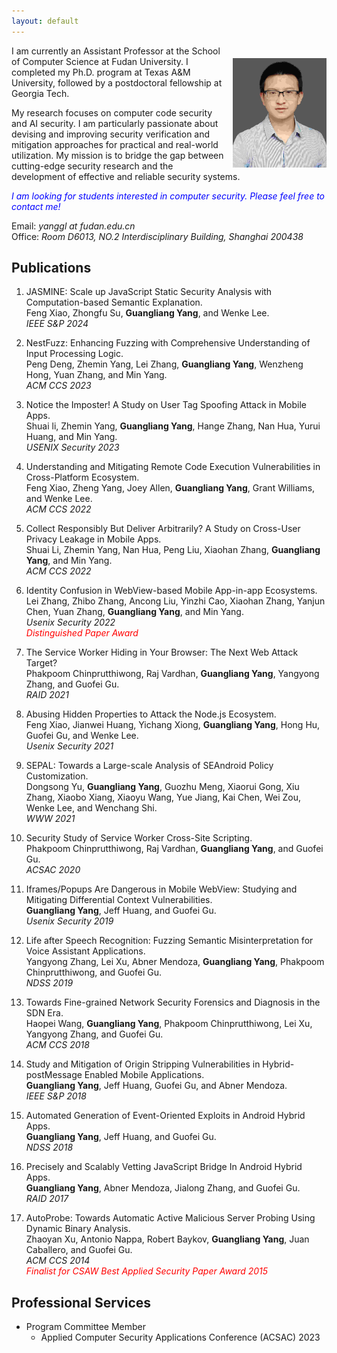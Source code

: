 ```yaml
---
layout: default
---
```


<img width="150px"  style="float:right; margin-left:10px;margin-top:20px;" src="./pictures/self.jpg">


I am currently an Assistant Professor at the School of Computer Science at Fudan University. I completed my Ph.D. program at Texas A&M University, followed by a postdoctoral fellowship at Georgia Tech.

My research focuses on computer code security and AI security. I am particularly passionate about devising and improving security verification and mitigation approaches for practical and real-world utilization. My mission is to bridge the gap between cutting-edge security research and the development of effective and reliable security systems.
   
<span style="color:blue">*I am looking for students interested in computer security. Please feel free to contact me!*</span>  


Email:<em>   yanggl at fudan.edu.cn</em>    
Office:<em> Room D6013, NO.2 Interdisciplinary Building, Shanghai 200438</em>  


## Publications


1. JASMINE: Scale up JavaScript Static Security Analysis with Computation-based Semantic Explanation.  
Feng Xiao, Zhongfu Su, **Guangliang Yang**, and Wenke Lee.   
*IEEE S&P 2024*

1. NestFuzz: Enhancing Fuzzing with Comprehensive Understanding of Input Processing Logic.    
   Peng Deng, Zhemin Yang, Lei Zhang, **Guangliang Yang**, Wenzheng Hong, Yuan Zhang, and Min Yang.    
   *ACM CCS 2023*   
    
3. Notice the Imposter! A Study on User Tag Spoofing Attack in Mobile Apps.   
Shuai li, Zhemin Yang, **Guangliang Yang**, Hange Zhang, Nan Hua, Yurui Huang, and Min Yang.  
*USENIX Security 2023*

4. Understanding and Mitigating Remote Code Execution Vulnerabilities in Cross-Platform Ecosystem.  
Feng Xiao, Zheng Yang, Joey Allen, **Guangliang Yang**, Grant Williams, and Wenke Lee.  
*ACM CCS 2022*

2. Collect Responsibly But Deliver Arbitrarily? A Study on Cross-User Privacy Leakage in Mobile Apps.  
Shuai Li, Zhemin Yang, Nan Hua, Peng Liu, Xiaohan Zhang, **Guangliang Yang**, and Min Yang.  
*ACM CCS 2022*

3. Identity Confusion in WebView-based Mobile App-in-app Ecosystems.  
Lei Zhang, Zhibo Zhang, Ancong Liu, Yinzhi Cao, Xiaohan Zhang, Yanjun Chen, Yuan Zhang, **Guangliang Yang**, and Min Yang.  
*Usenix Security 2022*     
<span style="color:red">*Distinguished Paper Award*</span>  

2. The Service Worker Hiding in Your Browser: The Next Web Attack Target?    
Phakpoom Chinprutthiwong, Raj Vardhan, **Guangliang Yang**, Yangyong Zhang, and Guofei Gu.   
*RAID 2021*

2. Abusing Hidden Properties to Attack the Node.js Ecosystem.  
Feng Xiao, Jianwei Huang, Yichang Xiong, **Guangliang Yang**, Hong Hu, Guofei Gu, and Wenke Lee.  
*Usenix Security 2021*

9. SEPAL: Towards a Large-scale Analysis of SEAndroid Policy Customization.  
Dongsong Yu, **Guangliang Yang**, Guozhu Meng, Xiaorui Gong, Xiu Zhang, Xiaobo Xiang, Xiaoyu Wang, Yue Jiang, Kai Chen, Wei Zou, Wenke Lee, and Wenchang Shi.  
*WWW 2021*

8. Security Study of Service Worker Cross-Site Scripting.  
Phakpoom Chinprutthiwong, Raj Vardhan, **Guangliang Yang**, and Guofei Gu.  
*ACSAC 2020*

7. Iframes/Popups Are Dangerous in Mobile WebView: Studying and Mitigating Differential Context Vulnerabilities.  
**Guangliang Yang**, Jeff Huang, and Guofei Gu.  
*Usenix Security 2019*

6. Life after Speech Recognition: Fuzzing Semantic Misinterpretation for Voice Assistant Applications.   
Yangyong Zhang, Lei Xu, Abner Mendoza, **Guangliang Yang**, Phakpoom Chinprutthiwong, and Guofei Gu.   
*NDSS 2019*

5. Towards Fine-grained Network Security Forensics and Diagnosis in the SDN Era.   
Haopei Wang, **Guangliang Yang**, Phakpoom Chinprutthiwong, Lei Xu, Yangyong Zhang, and Guofei Gu.  
*ACM CCS 2018*

4. Study and Mitigation of Origin Stripping Vulnerabilities in Hybrid-postMessage Enabled Mobile Applications.   
**Guangliang Yang**, Jeff Huang, Guofei Gu, and Abner Mendoza.  
*IEEE S&P 2018*

3. Automated Generation of Event-Oriented Exploits in Android Hybrid Apps.    
**Guangliang Yang**, Jeff Huang, and Guofei Gu.  
*NDSS 2018*

2. Precisely and Scalably Vetting JavaScript Bridge In Android Hybrid Apps.    
**Guangliang Yang**, Abner Mendoza, Jialong Zhang, and Guofei Gu.  
*RAID 2017*

1. AutoProbe: Towards Automatic Active Malicious Server Probing Using Dynamic Binary Analysis.   
Zhaoyan Xu, Antonio Nappa, Robert Baykov, **Guangliang Yang**, Juan Caballero, and Guofei Gu.  
*ACM CCS 2014*  
<span style="color:red">*Finalist for CSAW Best Applied Security Paper Award 2015*</span>
 
## Professional Services
- Program Committee Member
   - Applied Computer Security Applications Conference (ACSAC) 2023 
